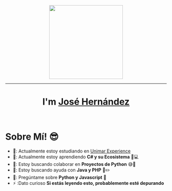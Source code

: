 <p align="center">
    <img src="https://i.pinimg.com/564x/0b/bb/a0/0bbba0608d6844231d1b3ad7163f1053.jpg" height="230"/>
  </p>
  <hr>
  <h1 align="center">I'm <a href="https://github.com/jozexo">José Hernández<a><imgsrc="C:\Users\joseg\jozexo\wave.gif" width="60px"/></h1>
  <Br>
  <h1>Sobre Mí! 😎</h1>
  
  - 🔭: Actualmente estoy estudiando en [Unimar Experience](https:/portalunimar.unimar.edu.ve/)
  - 🌱: Actualmente estoy aprendiendo **C# y su Ecosistema** 🧠💻
  - 🤔: Estoy buscando colaborar en **Proyectos de Python** 😅🐍
  - 🤝: Estoy buscando ayuda con **Java y PHP** 📃✏️
  - 💬: Pregúntame sobre **Python y Javascript** 🐍
  - ⚡ :Dato curioso **Si estás leyendo esto, probablemente esté depurando**
